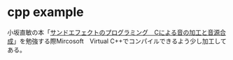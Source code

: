 # cpp example



小坂直敏の本「[サンドエフェクトのプログラミング　Cによる音の加工と音源合成](https://www.amazon.co.jp//サウンドエフェクトのプログラミング―Cによる音の加工と音源合成-小坂-直敏/dp/4274068943)」を勉強する際Mircosoft　Virtual C++でコンパイルできるよう少し加工してある。

